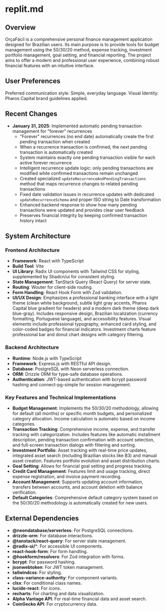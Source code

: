 # replit.md

## Overview

OrçaFácil is a comprehensive personal finance management application designed for Brazilian users. Its main purpose is to provide tools for budget management using the 50/30/20 method, expense tracking, investment portfolio management, goal setting, and financial reporting. The project aims to offer a modern and professional user experience, combining robust financial features with an intuitive interface.

## User Preferences

Preferred communication style: Simple, everyday language.
Visual Identity: Pharos Capital brand guidelines applied.

## Recent Changes

- **January 31, 2025**: Implemented automatic pending transaction management for "forever" recurrences
  - "Forever" recurrences (no end date) automatically create the first pending transaction when created
  - When a recurrence transaction is confirmed, the next pending transaction is automatically created
  - System maintains exactly one pending transaction visible for each active forever recurrence
  - Intelligent recurrence update logic: only pending transactions are modified while confirmed transactions remain unchanged
  - Created specialized `updateRecurrenceAndPendingTransactions` method that maps recurrence changes to related pending transactions
  - Fixed date validation issues in recurrence updates with dedicated `updateRecurrenceSchema` and proper ISO string to Date transformation
  - Enhanced backend response to show how many pending transactions were updated and provides clear user feedback
  - Preserves financial integrity by keeping confirmed transaction history intact

## System Architecture

### Frontend Architecture
- **Framework**: React with TypeScript
- **Build Tool**: Vite
- **UI Library**: Radix UI components with Tailwind CSS for styling, supplemented by Shadcn/ui for consistent styling.
- **State Management**: TanStack Query (React Query) for server state.
- **Routing**: Wouter for client-side routing.
- **Form Handling**: React Hook Form with Zod validation.
- **UI/UX Design**: Emphasizes a professional banking interface with a light theme (clean white background, subtle light gray accents, Pharos Capital blue gradient for headers) and a modern dark theme (deep dark blue-gray). Includes responsive design, Brazilian localization (currency formatting, Portuguese language), and accessibility features. Visual elements include professional typography, enhanced card styling, and color-coded badges for financial indicators. Investment charts feature professional bar and donut chart designs with category filtering.

### Backend Architecture
- **Runtime**: Node.js with TypeScript
- **Framework**: Express.js with RESTful API design.
- **Database**: PostgreSQL with Neon serverless connection.
- **ORM**: Drizzle ORM for type-safe database operations.
- **Authentication**: JWT-based authentication with bcrypt password hashing and connect-pg-simple for session management.

### Key Features and Technical Implementations
- **Budget Management**: Implements the 50/30/20 methodology, allowing for default (all months) or specific month budgets, and personalized category allocation. Income calculation is automatic based on income categories.
- **Transaction Tracking**: Comprehensive income, expense, and transfer tracking with categorization. Includes features like automatic installment description, pending transaction confirmation with account selection, and full-screen transaction dialogs with filtering and sorting.
- **Investment Portfolio**: Asset tracking with real-time price updates, integrated asset search (including Brazilian stocks like B3) and manual asset creation. Features portfolio evolution and asset distribution charts.
- **Goal Setting**: Allows for financial goal setting and progress tracking.
- **Credit Card Management**: Features limit and usage tracking, direct expense registration, and invoice payment recording.
- **Account Management**: Supports updating account information, transfers between accounts, and account deletion with balance verification.
- **Default Categories**: Comprehensive default category system based on the 50/30/20 methodology is automatically created for new users.

## External Dependencies

- **@neondatabase/serverless**: For PostgreSQL connections.
- **drizzle-orm**: For database interactions.
- **@tanstack/react-query**: For server state management.
- **@radix-ui/***: For accessible UI components.
- **react-hook-form**: For form handling.
- **@hookform/resolvers**: For Zod integration with forms.
- **bcrypt**: For password hashing.
- **jsonwebtoken**: For JWT token management.
- **tailwindcss**: For styling.
- **class-variance-authority**: For component variants.
- **clsx**: For conditional class names.
- **lucide-react**: For icons.
- **recharts**: For charting and data visualization.
- **Alpha Vantage API**: For real-time financial data and asset search.
- **CoinGecko API**: For cryptocurrency data.